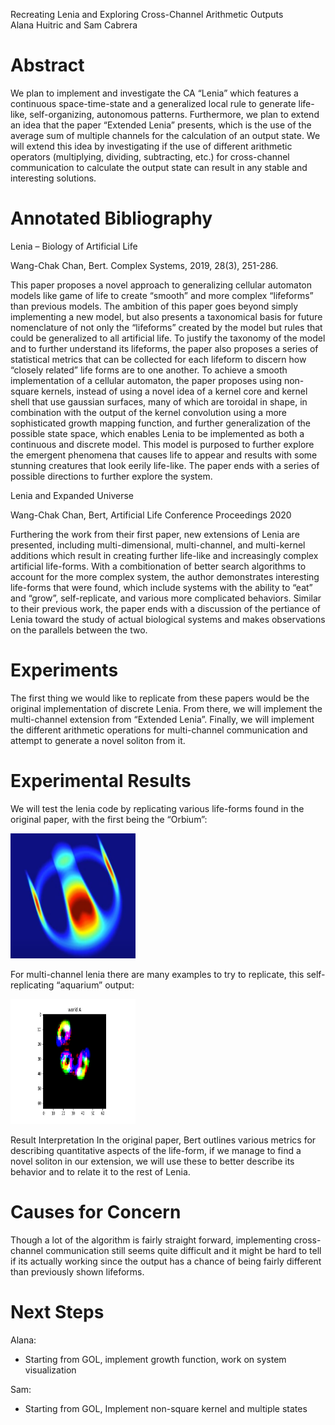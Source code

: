 Recreating Lenia and Exploring Cross-Channel Arithmetic Outputs  
Alana Huitric and Sam Cabrera

# Abstract

We plan to implement and investigate the CA “Lenia” which features a continuous space-time-state and a generalized local rule to generate life-like, self-organizing, autonomous patterns. Furthermore, we plan to extend an idea that the paper “Extended Lenia” presents, which is the use of the average sum of multiple channels for the calculation of an output state. We will extend this idea by investigating if the use of different arithmetic operators (multiplying, dividing, subtracting, etc.) for cross-channel communication to calculate the output state can result in any stable and interesting solutions. 

# Annotated Bibliography

Lenia – Biology of Artificial Life 

Wang-Chak Chan, Bert. Complex Systems, 2019, 28(3), 251-286.  
 
This paper proposes a novel approach to generalizing cellular automaton models like game of life to create “smooth” and more complex “lifeforms” than previous models. The ambition of this paper goes beyond simply implementing a new model, but also presents a taxonomical basis for future nomenclature of not only the “lifeforms” created by the model but rules that could be generalized to all artificial life. To justify the taxonomy of the model and to further understand its lifeforms, the paper also proposes a series of statistical metrics that can be collected for each lifeform to discern how “closely related” life forms are to one another. To achieve a smooth implementation of a cellular automaton, the paper proposes using non-square kernels, instead of using a novel idea of a kernel core and kernel shell that use gaussian surfaces, many of which are toroidal in shape, in combination with the output of the kernel convolution using a more sophisticated growth mapping function, and further generalization of the possible state space, which enables Lenia to be implemented as both a continuous and discrete model. This model is purposed to further explore the emergent phenomena that causes life to appear and results with some stunning creatures that look eerily life-like. The paper ends with a series of possible directions to further explore the system.  

Lenia and Expanded Universe 

Wang-Chak Chan, Bert, Artificial Life Conference Proceedings 2020

Furthering the work from their first paper, new extensions of Lenia are presented, including multi-dimensional, multi-channel, and multi-kernel additions which result in creating further life-like and increasingly complex artificial life-forms. With a combitionation of better search algorithms to account for the more complex system, the author demonstrates interesting life-forms that were found, which include systems with the ability to “eat” and “grow”, self-replicate, and various more complicated behaviors. Similar to their previous work, the paper ends with a discussion of the pertiance of Lenia toward the study of actual biological systems and makes observations on the parallels between the two. 

# Experiments

The first thing we would like to replicate from these papers would be the original implementation of discrete Lenia. From there, we will implement the multi-channel extension from “Extended Lenia”. Finally, we will implement the different arithmetic operations for multi-channel communication and attempt to generate a novel soliton from it.  


# Experimental Results

We will test the lenia code by replicating various life-forms found in the original paper, with the first being the “Orbium”:

<img src="pics/Capture.JPG" width="200" height="200" />


For multi-channel lenia there are many examples to try to replicate, this self-replicating “aquarium” output:

<img src="pics/download (2).png" width="200" height="200" />


Result Interpretation
In the original paper, Bert outlines various metrics for describing quantitative aspects of the life-form, if we manage to find a novel soliton in our extension, we will use these to better describe its behavior and to relate it to the rest of Lenia. 

# Causes for Concern

Though a lot of the algorithm is fairly straight forward, implementing cross-channel communication still seems quite difficult and it might be hard to tell if its actually working since the output has a chance of being fairly different than previously shown lifeforms.



# Next Steps

Alana:
  
  - Starting from GOL, implement growth function, work on system visualization
	
Sam:
   - Starting from GOL, Implement non-square kernel and multiple states

